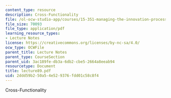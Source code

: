 ```yaml
---
content_type: resource
description: Cross-Functionality
file: /ol-ocw-studio-app/courses/15-351-managing-the-innovation-process-fall-2002/2ddd59b250a54e529376fdd01c58c8f4_lecture89.pdf
file_size: 70093
file_type: application/pdf
learning_resource_types:
- Lecture Notes
license: https://creativecommons.org/licenses/by-nc-sa/4.0/
ocw_type: OCWFile
parent_title: Lecture Notes
parent_type: CourseSection
parent_uid: 3ac189fe-db3a-6db2-cbe5-2664a8eeab94
resourcetype: Document
title: lecture89.pdf
uid: 2ddd59b2-50a5-4e52-9376-fdd01c58c8f4
---
```

Cross-Functionality